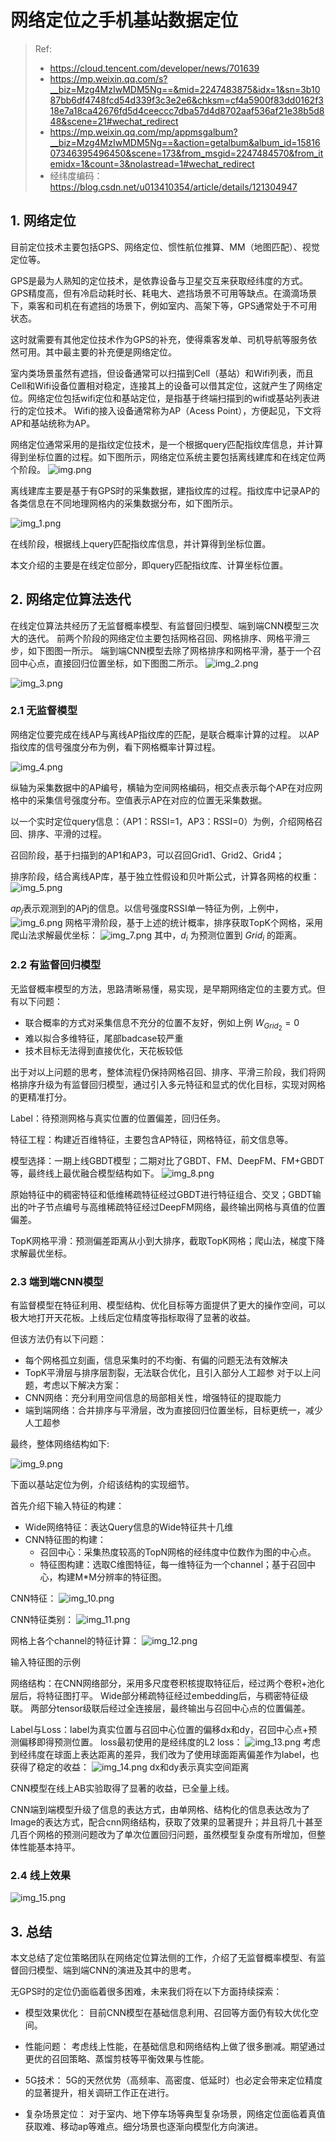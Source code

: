 # 网络定位之手机基站数据定位
> Ref:
> - https://cloud.tencent.com/developer/news/701639
> - https://mp.weixin.qq.com/s?__biz=Mzg4MzIwMDM5Ng==&mid=2247483875&idx=1&sn=3b1087bb6df4748fcd54d339f3c3e2e6&chksm=cf4a5900f83dd0162f318e7a18ca42676fd5d4ceeccc7dba57d4d8702aaf536af21e38b5d848&scene=21#wechat_redirect
> - https://mp.weixin.qq.com/mp/appmsgalbum?__biz=Mzg4MzIwMDM5Ng==&action=getalbum&album_id=1581607346395496450&scene=173&from_msgid=2247484570&from_itemidx=1&count=3&nolastread=1#wechat_redirect
> - 经纬度编码：https://blog.csdn.net/u013410354/article/details/121304947


## 1. 网络定位
目前定位技术主要包括GPS、网络定位、惯性航位推算、MM（地图匹配）、视觉定位等。

GPS是最为人熟知的定位技术，是依靠设备与卫星交互来获取经纬度的方式。
GPS精度高，但有冷启动耗时长、耗电大、遮挡场景不可用等缺点。在滴滴场景下，乘客和司机在有遮挡的场景下，例如室内、高架下等，GPS通常处于不可用状态。

这时就需要有其他定位技术作为GPS的补充，使得乘客发单、司机导航等服务依然可用。其中最主要的补充便是网络定位。

室内类场景虽然有遮挡，但设备通常可以扫描到Cell（基站）和Wifi列表，而且Cell和Wifi设备位置相对稳定，连接其上的设备可以借其定位，这就产生了网络定位。网络定位包括wifi定位和基站定位，是指基于终端扫描到的wifi或基站列表进行的定位技术。
Wifi的接入设备通常称为AP（Acess Point），方便起见，下文将AP和基站统称为AP。

网络定位通常采用的是指纹定位技术，是一个根据query匹配指纹库信息，并计算得到坐标位置的过程。如下图所示，网络定位系统主要包括离线建库和在线定位两个阶段。
![img.png](img.png)

离线建库主要是基于有GPS时的采集数据，建指纹库的过程。指纹库中记录AP的各类信息在不同地理网格内的采集数据分布，如下图所示。

![img_1.png](img_1.png)

在线阶段，根据线上query匹配指纹库信息，并计算得到坐标位置。

本文介绍的主要是在线定位部分，即query匹配指纹库、计算坐标位置。

## 2. 网络定位算法迭代
在线定位算法共经历了无监督概率模型、有监督回归模型、端到端CNN模型三次大的迭代。
前两个阶段的网络定位主要包括网格召回、网格排序、网格平滑三步，如下图图一所示。
端到端CNN模型去除了网格排序和网格平滑，基于一个召回中心点，直接回归位置坐标，如下图图二所示。
![img_2.png](img_2.png)

![img_3.png](img_3.png)

### 2.1 无监督模型
网络定位要完成在线AP与离线AP指纹库的匹配，是联合概率计算的过程。
以AP指纹库的信号强度分布为例，看下网格概率计算过程。

![img_4.png](img_4.png)

纵轴为采集数据中的AP编号，横轴为空间网格编码，相交点表示每个AP在对应网格中的采集信号强度分布。空值表示AP在对应的位置无采集数据。

以一个实时定位query信息：（AP1：RSSI=1，AP3：RSSI=0）为例，介绍网格召回、排序、平滑的过程。

召回阶段，基于扫描到的AP1和AP3，可以召回Grid1、Grid2、Grid4；

排序阶段，结合离线AP库，基于独立性假设和贝叶斯公式，计算各网格的权重：
![img_5.png](img_5.png)

$ap_j$表示观测到的APj的信息。以信号强度RSSI单一特征为例，上例中，
![img_6.png](img_6.png)
网格平滑阶段，基于上述的统计概率，排序获取TopK个网格，采用爬山法求解最优坐标：
![img_7.png](img_7.png)
其中，$d_i$ 为预测位置到 $Grid_i$ 的距离。

### 2.2 有监督回归模型
无监督概率模型的方法，思路清晰易懂，易实现，是早期网络定位的主要方式。但有以下问题：
- 联合概率的方式对采集信息不充分的位置不友好，例如上例 $W_{Grid_2}=0$
- 难以拟合多维特征，尾部badcase较严重
- 技术目标无法得到直接优化，天花板较低

出于对以上问题的思考，整体流程仍保持网格召回、排序、平滑三阶段，我们将网格排序升级为有监督回归模型，通过引入多元特征和显式的优化目标，实现对网格的更精准打分。

Label：待预测网格与真实位置的位置偏差，回归任务。

特征工程：构建近百维特征，主要包含AP特征，网格特征，前文信息等。

模型选择：一期上线GBDT模型；二期对比了GBDT、FM、DeepFM、FM+GBDT等，最终线上最优融合模型结构如下。
![img_8.png](img_8.png)

原始特征中的稠密特征和低维稀疏特征经过GBDT进行特征组合、交叉；GBDT输出的叶子节点编号与高维稀疏特征经过DeepFM网络，最终输出网格与真值的位置偏差。

TopK网格平滑：预测偏差距离从小到大排序，截取TopK网格；爬山法，梯度下降求解最优坐标。

### 2.3 端到端CNN模型
有监督模型在特征利用、模型结构、优化目标等方面提供了更大的操作空间，可以极大地打开天花板。上线后定位精度等指标取得了显著的收益。

但该方法仍有以下问题：
- 每个网格孤立刻画，信息采集时的不均衡、有偏的问题无法有效解决
- TopK平滑层与排序层割裂，无法联合优化，且引入部分人工超参
对于以上问题，考虑以下解决方案：
- CNN网络：充分利用空间信息的局部相关性，增强特征的提取能力
- 端到端网络：合并排序与平滑层，改为直接回归位置坐标，目标更统一，减少人工超参

最终，整体网络结构如下:

![img_9.png](img_9.png)

下面以基站定位为例，介绍该结构的实现细节。

首先介绍下输入特征的构建：
- Wide网络特征：表达Query信息的Wide特征共十几维
- CNN特征图的构建：
    - 召回中心：采集热度较高的TopN网格的经纬度中位数作为图的中心点。
    - 特征图构建：选取C维图特征，每一维特征为一个channel；基于召回中心，构建M*M分辨率的特征图。

CNN特征：
![img_10.png](img_10.png)

CNN特征类别：
![img_11.png](img_11.png)

网格上各个channel的特征计算：
![img_12.png](img_12.png)

输入特征图的示例

网络结构：在CNN网络部分，采用多尺度卷积核提取特征后，经过两个卷积+池化层后，将特征图打平。
Wide部分稀疏特征经过embedding后，与稠密特征级联。
两部分tensor级联后经过全连接层，最终输出与召回中心点的位置偏差。

Label与Loss：label为真实位置与召回中心位置的偏移dx和dy，召回中心点+预测偏移即得预测位置。
loss最初使用的是经纬度的L2 loss：
![img_13.png](img_13.png)
考虑到经纬度在球面上表达距离的差异，我们改为了使用球面距离偏差作为label，也获得了稳定的收益：
![img_14.png](img_14.png)
dx和dy表示真实空间距离

CNN模型在线上AB实验取得了显著的收益，已全量上线。

CNN端到端模型升级了信息的表达方式，由单网格、结构化的信息表达改为了Image的表达方式，配合cnn网络结构，获取了效果的显著提升；并且将几十甚至几百个网格的预测问题改为了单次位置回归问题，虽然模型复杂度有所增加，但整体性能基本持平。
### 2.4 线上效果
![img_15.png](img_15.png)

## 3. 总结
本文总结了定位策略团队在网络定位算法侧的工作，介绍了无监督概率模型、有监督回归模型、端到端CNN的演进及其中的思考。

无GPS时的定位仍面临着很多困难，未来我们将在以下方面持续探索：

 - 模型效果优化：
 目前CNN模型在基础信息利用、召回等方面仍有较大优化空间。
 
 - 性能问题：
 考虑线上性能，在基础信息和网络结构上做了很多删减。期望通过更优的召回策略、蒸馏剪枝等平衡效果与性能。
 
 - 5G技术：
 5G的天然优势（高频率、高密度、低延时）也必定会带来定位精度的显著提升，相关调研工作正在进行。
 
 - 复杂场景定位：
 对于室内、地下停车场等典型复杂场景，网络定位面临着真值获取难、移动ap等难点。细分场景也逐渐向模型化方向演进。